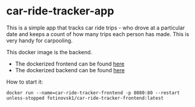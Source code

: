 # car-ride-tracker-app

This is a simple app that tracks car ride trips - who drove at a particular date and keeps a count of how many trips each person has made. This is very handy for carpooling.

This docker image is the backend.
- The dockerized frontend can be found [here](https://hub.docker.com/repository/docker/fotinovsk1/car-ride-tracker-frontend)
- The dockerized backend can be found [here](https://hub.docker.com/repository/docker/dokeraj/car-ride-tracker-backend)

How to start it:

`docker run --name=car-ride-tracker-frontend -p 8080:80 --restart unless-stopped fotinovsk1/car-ride-tracker-frontend:latest`
